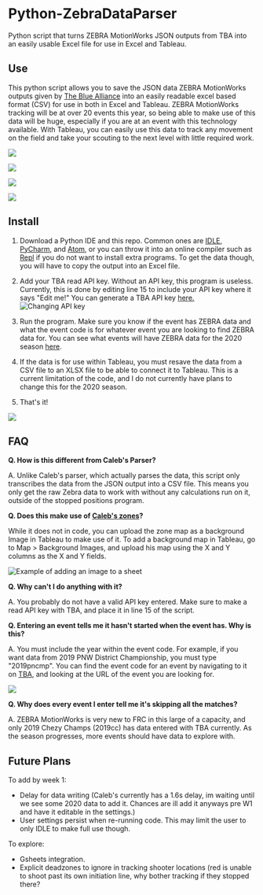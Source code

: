 # Python-ZebraDataParser
Python script that turns ZEBRA MotionWorks JSON outputs from TBA into an easily usable Excel file for use in Excel and Tableau.

## Use
This python script allows you to save the JSON data ZEBRA MotionWorks outputs given by [The Blue Alliance](https://www.thebluealliance.com/) into an easily readable excel based format (CSV) for use in both in Excel and Tableau. ZEBRA MotionWorks tracking will be at over 20 events this year, so being able to make use of this data will be huge, especially if you are at an event with this technology available. With Tableau, you can easily use this data to track any movement on the field and take your scouting to the next level with little required work.

![](https://i.imgur.com/HNSmIwj.png)

![](https://i.imgur.com/vxVB3Zm.png)

![](https://i.imgur.com/vdvpzks.png)

![](https://i.imgur.com/vCC05gy.png)

## Install
1. Download a Python IDE and this repo. Common ones are [IDLE](https://www.python.org/), [PyCharm](https://www.jetbrains.com/pycharm/), and [Atom](https://atom.io/packages/ide-python), or you can throw it into an online compiler such as [Repl](https://repl.it/languages/python3) if you do not want to install extra programs. To get the data though, you will have to copy the output into an Excel file.

2. Add your TBA read API key. Without an API key, this program is useless. Currently, this is done by editing line 15 to include your API key where it says "Edit me!" You can generate a TBA API key [here.](https://www.thebluealliance.com/account)
![Changing API key](https://i.imgur.com/oG4jWKL.gif)

3. Run the program. Make sure you know if the event has ZEBRA data and what the event code is for whatever event you are looking to find ZEBRA data for. You can see what events will have ZEBRA data for the 2020 season [here](https://www.chiefdelphi.com/t/zebra-motionworks-for-frc-2020-location-announcement/370488/38).

4. If the data is for use within Tableau, you must resave the data from a CSV file to an XLSX file to be able to connect it to Tableau. This is a current limitation of the code, and I do not currently have plans to change this for the 2020 season.

5. That's it!

![](https://i.imgur.com/7f3uyb4.gif)

## FAQ

**Q. How is this different from Caleb's Parser?**

A. Unlike Caleb's parser, which actually parses the data, this script only transcribes the data from the JSON output into a CSV file. This means you only get the raw Zebra data to work with without any calculations run on it, outside of the stopped positions program.

**Q. Does this make use of [Caleb's zones](https://www.chiefdelphi.com/t/2020-zebra-data-parser-zones/375721)?**

While it does not in code, you can upload the zone map as a background Image in Tableau to make use of it. To add a background map in Tableau, go to Map > Background Images, and upload his map using the X and Y columns as the X and Y fields.

![Example of adding an image to a sheet](https://i.imgur.com/f8T7gXN.gif)

**Q. Why can't I do anything with it?**

A. You probably do not have a valid API key entered. Make sure to make a read API key with TBA, and place it in line 15 of the script. 

**Q. Entering an event tells me it hasn't started when the event has. Why is this?**

A. You must include the year within the event code. For example, if you want data from 2019 PNW District Championship, you must type "2019pncmp". You can find the event code for an event by navigating to it on [TBA](https://www.thebluealliance.com/), and looking at the URL of the event you are looking for.

![](https://i.imgur.com/J5MxE27.png)

**Q. Why does every event I enter tell me it's skipping all the matches?**

A. ZEBRA MotionWorks is very new to FRC in this large of a capacity, and only 2019 Chezy Champs (2019cc) has data entered with TBA currently. As the season progresses, more events should have data to explore with. 


## Future Plans
To add by week 1:

 - Delay for data writing (Caleb's currently has a 1.6s delay, im waiting until we see some 2020 data to add it. Chances are ill add it anyways pre W1 and have it editable in the settings.)
 - User settings persist when re-running code. This may limit the user to only IDLE to make full use though.
 
 To explore:
 
 - Gsheets integration. 
 - Explicit deadzones to ignore in tracking shooter locations (red is unable to shoot past its own initiation line, why bother tracking if they stopped there?
